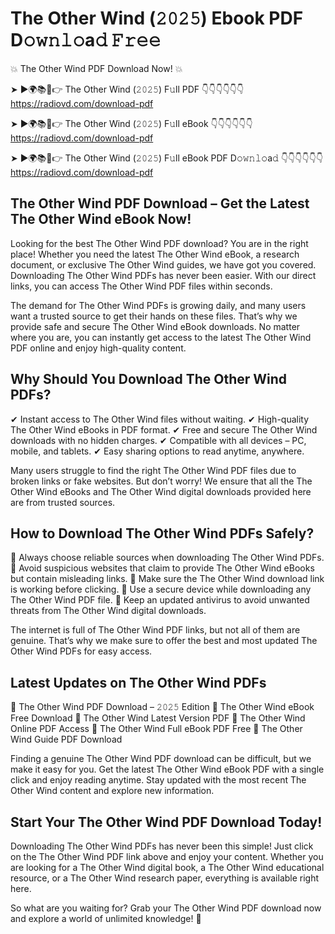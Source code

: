 # The Other Wind (𝟸𝟶𝟸𝟻) Ebook PDF D𝚘𝚠𝚗𝚕𝚘a𝚍 𝙵𝚛𝚎𝚎

💥 The Other Wind PDF Download Now! 💥

➤ ►🌍📚📱👉 The Other Wind (𝟸𝟶𝟸𝟻) F𝚞ll PDF 👇👇👇👇👇👇
https://radiovd.com/download-pdf

➤ ►🌍📚📱👉 The Other Wind (𝟸𝟶𝟸𝟻) F𝚞ll eBook 👇👇👇👇👇👇
https://radiovd.com/download-pdf

➤ ►🌍📚📱👉 The Other Wind (𝟸𝟶𝟸𝟻) F𝚞ll eBook PDF D𝚘𝚠𝚗𝚕𝚘a𝚍 👇👇👇👇👇👇
https://radiovd.com/download-pdf

## The Other Wind PDF Download – Get the Latest The Other Wind eBook Now!

Looking for the best The Other Wind PDF download? You are in the right place! Whether you need the latest The Other Wind eBook, a research document, or exclusive The Other Wind guides, we have got you covered. Downloading The Other Wind PDFs has never been easier. With our direct links, you can access The Other Wind PDF files within seconds.

The demand for The Other Wind PDFs is growing daily, and many users want a trusted source to get their hands on these files. That’s why we provide safe and secure The Other Wind eBook downloads. No matter where you are, you can instantly get access to the latest The Other Wind PDF online and enjoy high-quality content.

## Why Should You Download The Other Wind PDFs?

✔ Instant access to The Other Wind files without waiting.
✔ High-quality The Other Wind eBooks in PDF format.
✔ Free and secure The Other Wind downloads with no hidden charges.
✔ Compatible with all devices – PC, mobile, and tablets.
✔ Easy sharing options to read anytime, anywhere.

Many users struggle to find the right The Other Wind PDF files due to broken links or fake websites. But don’t worry! We ensure that all the The Other Wind eBooks and The Other Wind digital downloads provided here are from trusted sources.

## How to Download The Other Wind PDFs Safely?

📌 Always choose reliable sources when downloading The Other Wind PDFs.
📌 Avoid suspicious websites that claim to provide The Other Wind eBooks but contain misleading links.
📌 Make sure the The Other Wind download link is working before clicking.
📌 Use a secure device while downloading any The Other Wind PDF file.
📌 Keep an updated antivirus to avoid unwanted threats from The Other Wind digital downloads.

The internet is full of The Other Wind PDF links, but not all of them are genuine. That’s why we make sure to offer the best and most updated The Other Wind PDFs for easy access.

## Latest Updates on The Other Wind PDFs

🔹 The Other Wind PDF Download – 𝟸𝟶𝟸𝟻 Edition
🔹 The Other Wind eBook Free Download
🔹 The Other Wind Latest Version PDF
🔹 The Other Wind Online PDF Access
🔹 The Other Wind Full eBook PDF Free
🔹 The Other Wind Guide PDF Download

Finding a genuine The Other Wind PDF download can be difficult, but we make it easy for you. Get the latest The Other Wind eBook PDF with a single click and enjoy reading anytime. Stay updated with the most recent The Other Wind content and explore new information.

## Start Your The Other Wind PDF Download Today!

Downloading The Other Wind PDFs has never been this simple! Just click on the The Other Wind PDF link above and enjoy your content. Whether you are looking for a The Other Wind digital book, a The Other Wind educational resource, or a The Other Wind research paper, everything is available right here.

So what are you waiting for? Grab your The Other Wind PDF download now and explore a world of unlimited knowledge! 🚀